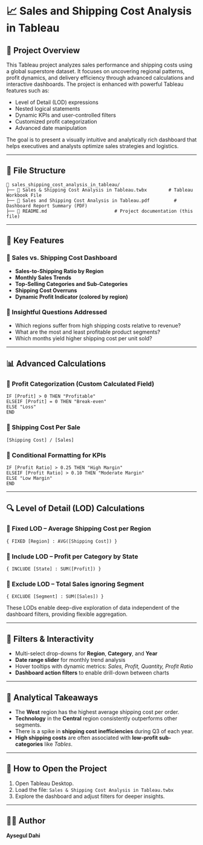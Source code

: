 # 📈 Sales and Shipping Cost Analysis in Tableau

## 🧾 Project Overview

This Tableau project analyzes sales performance and shipping costs using a global superstore dataset. It focuses on uncovering regional patterns, profit dynamics, and delivery efficiency through advanced calculations and interactive dashboards. The project is enhanced with powerful Tableau features such as:

- Level of Detail (LOD) expressions  
- Nested logical statements  
- Dynamic KPIs and user-controlled filters  
- Customized profit categorization  
- Advanced date manipulation

The goal is to present a visually intuitive and analytically rich dashboard that helps executives and analysts optimize sales strategies and logistics.

---

## 📂 File Structure

```
📁 sales_shipping_cost_analysis_in_tableau/
├── 📄 Sales & Shipping Cost Analysis in Tableau.twbx        # Tableau Workbook File
├── 📄 Sales and Shipping Cost Analysis in Tableau.pdf         # Dashboard Report Summary (PDF)
├── 📄 README.md                         # Project documentation (this file)
```

---

## 🎯 Key Features

### 📌 Sales vs. Shipping Cost Dashboard
- **Sales-to-Shipping Ratio by Region**
- **Monthly Sales Trends**
- **Top-Selling Categories and Sub-Categories**
- **Shipping Cost Overruns**
- **Dynamic Profit Indicator (colored by region)**

### 🧠 Insightful Questions Addressed
- Which regions suffer from high shipping costs relative to revenue?
- What are the most and least profitable product segments?
- Which months yield higher shipping cost per unit sold?

---

## 📊 Advanced Calculations

### 🔹 Profit Categorization (Custom Calculated Field)
```tableau
IF [Profit] > 0 THEN "Profitable"
ELSEIF [Profit] = 0 THEN "Break-even"
ELSE "Loss"
END
```

### 🔹 Shipping Cost Per Sale
```tableau
[Shipping Cost] / [Sales]
```

### 🔹 Conditional Formatting for KPIs
```tableau
IF [Profit Ratio] > 0.25 THEN "High Margin"
ELSEIF [Profit Ratio] > 0.10 THEN "Moderate Margin"
ELSE "Low Margin"
END
```

---

## 🔍 Level of Detail (LOD) Calculations

### 🔸 Fixed LOD – Average Shipping Cost per Region
```tableau
{ FIXED [Region] : AVG([Shipping Cost]) }
```

### 🔸 Include LOD – Profit per Category by State
```tableau
{ INCLUDE [State] : SUM([Profit]) }
```

### 🔸 Exclude LOD – Total Sales ignoring Segment
```tableau
{ EXCLUDE [Segment] : SUM([Sales]) }
```

These LODs enable deep-dive exploration of data independent of the dashboard filters, providing flexible aggregation.

---

## 📌 Filters & Interactivity
- Multi-select drop-downs for **Region**, **Category**, and **Year**
- **Date range slider** for monthly trend analysis
- Hover tooltips with dynamic metrics: *Sales, Profit, Quantity, Profit Ratio*
- **Dashboard action filters** to enable drill-down between charts

---

## 🧠 Analytical Takeaways

- The **West** region has the highest average shipping cost per order.
- **Technology** in the **Central** region consistently outperforms other segments.
- There is a spike in **shipping cost inefficiencies** during Q3 of each year.
- **High shipping costs** are often associated with **low-profit sub-categories** like *Tables*.

---

## 🚀 How to Open the Project

1. Open Tableau Desktop.
2. Load the file: `Sales & Shipping Cost Analysis in Tableau.twbx`
3. Explore the dashboard and adjust filters for deeper insights.

---

## 👩‍🎓 Author

**Aysegul Dahi**  
